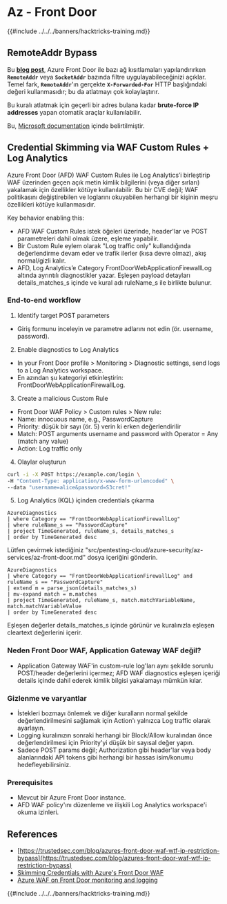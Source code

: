 # Az - Front Door

{{#include ../../../banners/hacktricks-training.md}}

## RemoteAddr Bypass

Bu **[blog post](https://trustedsec.com/blog/azures-front-door-waf-wtf-ip-restriction-bypass)**, Azure Front Door ile bazı ağ kısıtlamaları yapılandırırken **`RemoteAddr`** veya **`SocketAddr`** bazında filtre uygulayabileceğinizi açıklar. Temel fark, **`RemoteAddr`**'ın gerçekte **`X-Forwarded-For`** HTTP başlığındaki değeri kullanmasıdır; bu da atlatmayı çok kolaylaştırır.

Bu kuralı atlatmak için geçerli bir adres bulana kadar **brute-force IP addresses** yapan otomatik araçlar kullanılabilir.

Bu, [Microsoft documentation](https://learn.microsoft.com/en-us/azure/web-application-firewall/afds/waf-front-door-configure-ip-restriction) içinde belirtilmiştir.

## Credential Skimming via WAF Custom Rules + Log Analytics

Azure Front Door (AFD) WAF Custom Rules ile Log Analytics’i birleştirip WAF üzerinden geçen açık metin kimlik bilgilerini (veya diğer sırları) yakalamak için özellikler kötüye kullanılabilir. Bu bir CVE değil; WAF politikasını değiştirebilen ve loglarını okuyabilen herhangi bir kişinin meşru özellikleri kötüye kullanmasıdır.

Key behavior enabling this:
- AFD WAF Custom Rules istek öğeleri üzerinde, header'lar ve POST parametreleri dahil olmak üzere, eşleme yapabilir.
- Bir Custom Rule eylem olarak "Log traffic only" kullandığında değerlendirme devam eder ve trafik ilerler (kısa devre olmaz), akış normal/gizli kalır.
- AFD, Log Analytics’e Category FrontDoorWebApplicationFirewallLog altında ayrıntılı diagnostikler yazar. Eşleşen payload detayları details_matches_s içinde ve kural adı ruleName_s ile birlikte bulunur.

### End-to-end workflow

1. Identify target POST parameters
- Giriş formunu inceleyin ve parametre adlarını not edin (ör. username, password).

2. Enable diagnostics to Log Analytics
- In your Front Door profile > Monitoring > Diagnostic settings, send logs to a Log Analytics workspace.
- En azından şu kategoriyi etkinleştirin: FrontDoorWebApplicationFirewallLog.

3. Create a malicious Custom Rule
- Front Door WAF Policy > Custom rules > New rule:
- Name: innocuous name, e.g., PasswordCapture
- Priority: düşük bir sayı (ör. 5) verin ki erken değerlendirilir
- Match: POST arguments username and password with Operator = Any (match any value)
- Action: Log traffic only

4. Olaylar oluşturun
```bash
curl -i -X POST https://example.com/login \
-H "Content-Type: application/x-www-form-urlencoded" \
--data "username=alice&password=S3cret!"
```
5. Log Analytics (KQL) içinden credentials çıkarma
```kusto
AzureDiagnostics
| where Category == "FrontDoorWebApplicationFirewallLog"
| where ruleName_s == "PasswordCapture"
| project TimeGenerated, ruleName_s, details_matches_s
| order by TimeGenerated desc
```
Lütfen çevirmek istediğiniz "src/pentesting-cloud/azure-security/az-services/az-front-door.md" dosya içeriğini gönderin.
```kusto
AzureDiagnostics
| where Category == "FrontDoorWebApplicationFirewallLog" and ruleName_s == "PasswordCapture"
| extend m = parse_json(details_matches_s)
| mv-expand match = m.matches
| project TimeGenerated, ruleName_s, match.matchVariableName, match.matchVariableValue
| order by TimeGenerated desc
```
Eşleşen değerler details_matches_s içinde görünür ve kuralınızla eşleşen cleartext değerlerini içerir.

### Neden Front Door WAF, Application Gateway WAF değil?
- Application Gateway WAF'in custom-rule log'ları aynı şekilde sorunlu POST/header değerlerini içermez; AFD WAF diagnostics eşleşen içeriği details içinde dahil ederek kimlik bilgisi yakalamayı mümkün kılar.

### Gizlenme ve varyantlar
- İstekleri bozmayı önlemek ve diğer kuralların normal şekilde değerlendirilmesini sağlamak için Action'ı yalnızca Log traffic olarak ayarlayın.
- Logging kuralınızın sonraki herhangi bir Block/Allow kuralından önce değerlendirilmesi için Priority'yi düşük bir sayısal değer yapın.
- Sadece POST params değil; Authorization gibi header'lar veya body alanlarındaki API tokens gibi herhangi bir hassas isim/konumu hedefleyebilirsiniz.

### Prerequisites
- Mevcut bir Azure Front Door instance.
- AFD WAF policy'ını düzenleme ve ilişkili Log Analytics workspace'i okuma izinleri.

## References

- [https://trustedsec.com/blog/azures-front-door-waf-wtf-ip-restriction-bypass](https://trustedsec.com/blog/azures-front-door-waf-wtf-ip-restriction-bypass)
- [Skimming Credentials with Azure's Front Door WAF](https://trustedsec.com/blog/skimming-credentials-with-azures-front-door-waf)
- [Azure WAF on Front Door monitoring and logging](https://learn.microsoft.com/en-us/azure/web-application-firewall/afds/waf-front-door-monitor)

{{#include ../../../banners/hacktricks-training.md}}
